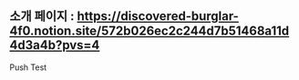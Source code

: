 ## 소개 페이지 : https://discovered-burglar-4f0.notion.site/572b026ec2c244d7b51468a11d4d3a4b?pvs=4
Push Test
